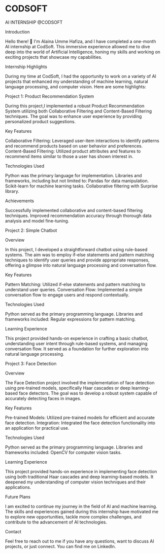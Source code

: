 # CODSOFT
AI INTERNSHIP @CODSOFT

Introduction

Hello there! 👋 I'm Alaina Umme Hafiza, and I have completed a one-month AI internship at CodSoft. This immersive experience allowed me to dive deep into the world of Artificial Intelligence, honing my skills and working on exciting projects that showcase my capabilities.

Internship Highlights

During my time at CodSoft, I had the opportunity to work on a variety of AI projects that enhanced my understanding of machine learning, natural language processing, and computer vision. Here are some highlights:

Project 1: Product Recommendation System

During this project,I implemented a robust Product Recommendation System utilizing both Collaborative Filtering and Content-Based Filtering techniques. The goal was to enhance user experience by providing personalized product suggestions.

Key Features

Collaborative Filtering: Leveraged user-item interactions to identify patterns and recommend products based on user behavior and preferences.
Content-Based Filtering: Utilized product attributes and features to recommend items similar to those a user has shown interest in.

Technologies Used

Python was the primary language for implementation.
Libraries and frameworks, including but not limited to:
Pandas for data manipulation.
Scikit-learn for machine learning tasks.
Collaborative filtering with Surprise library.

Achievements

Successfully implemented collaborative and content-based filtering techniques.
Improved recommendation accuracy through thorough data analysis and model fine-tuning.

Project 2: Simple Chatbot

Overview

In this project, I developed a straightforward chatbot using rule-based systems. The aim was to employ if-else statements and pattern matching techniques to identify user queries and provide appropriate responses, offering a glimpse into natural language processing and conversation flow.

Key Features

Pattern Matching: Utilized if-else statements and pattern matching to understand user queries.
Conversation Flow: Implemented a simple conversation flow to engage users and respond contextually.

Technologies Used

Python served as the primary programming language.
Libraries and frameworks included:
Regular expressions for pattern matching.

Learning Experience

This project provided hands-on experience in crafting a basic chatbot, understanding user intent through rule-based systems, and managing conversation flow. It served as a foundation for further exploration into natural language processing.

Project 3: Face Detection

Overview

The Face Detection project involved the implementation of face detection using pre-trained models, specifically Haar cascades or deep learning-based face detectors. The goal was to develop a robust system capable of accurately detecting faces in images.

Key Features

Pre-trained Models: Utilized pre-trained models for efficient and accurate face detection.
Integration: Integrated the face detection functionality into an application for practical use.

Technologies Used

Python served as the primary programming language.
Libraries and frameworks included:
OpenCV for computer vision tasks.

Learning Experience

This project provided hands-on experience in implementing face detection using both traditional Haar cascades and deep learning-based models. It deepened my understanding of computer vision techniques and their applications.


Future Plans

I am excited to continue my journey in the field of AI and machine learning. The skills and experiences gained during this internship have motivated me to explore new opportunities, tackle more complex challenges, and contribute to the advancement of AI technologies.

Contact

Feel free to reach out to me if you have any questions, want to discuss AI projects, or just connect. You can find me on LinkedIn.
